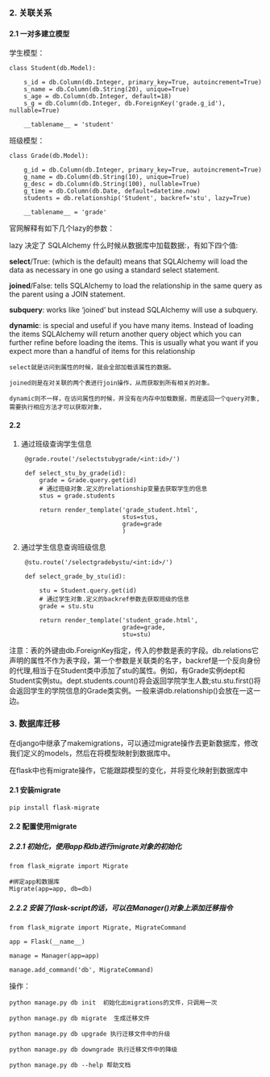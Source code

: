 ### 2. 关联关系

#### 2.1 一对多建立模型

学生模型：

```
class Student(db.Model):

    s_id = db.Column(db.Integer, primary_key=True, autoincrement=True)
    s_name = db.Column(db.String(20), unique=True)
    s_age = db.Column(db.Integer, default=18)
    s_g = db.Column(db.Integer, db.ForeignKey('grade.g_id'), nullable=True)

    __tablename__ = 'student'

```

班级模型：

```
class Grade(db.Model):

    g_id = db.Column(db.Integer, primary_key=True, autoincrement=True)
    g_name = db.Column(db.String(10), unique=True)
    g_desc = db.Column(db.String(100), nullable=True)
    g_time = db.Column(db.Date, default=datetime.now)
    students = db.relationship('Student', backref='stu', lazy=True)

    __tablename__ = 'grade'

```

官网解释有如下几个lazy的参数：

lazy 决定了 SQLAlchemy 什么时候从数据库中加载数据:，有如下四个值:

**select**/True: (which is the default) means that SQLAlchemy will load the data as necessary in one go using a standard select statement.

**joined**/False: tells SQLAlchemy to load the relationship in the same query as the parent using a JOIN statement.

**subquery**: works like ‘joined’ but instead SQLAlchemy will use a subquery.

**dynamic**: is special and useful if you have many items. Instead of loading the items SQLAlchemy will return another query object which you can further refine before loading the items. This is usually what you want if you expect more than a handful of items for this relationship

```
select就是访问到属性的时候，就会全部加载该属性的数据。

joined则是在对关联的两个表进行join操作，从而获取到所有相关的对象。

dynamic则不一样，在访问属性的时候，并没有在内存中加载数据，而是返回一个query对象, 需要执行相应方法才可以获取对象，

```

#### 2.2

1. 通过班级查询学生信息

   ```
    @grade.route('/selectstubygrade/<int:id>/')
    
    def select_stu_by_grade(id):
        grade = Grade.query.get(id)
    	# 通过班级对象.定义的relationship变量去获取学生的信息
        stus = grade.students
    
        return render_template('grade_student.html',
                               stus=stus,
                               grade=grade
                               )

   ```

2. 通过学生信息查询班级信息

   ```
    @stu.route('/selectgradebystu/<int:id>/')

    def select_grade_by_stu(id):

        stu = Student.query.get(id)
    	# 通过学生对象.定义的backref参数去获取班级的信息
        grade = stu.stu
    
        return render_template('student_grade.html',
                               grade=grade,
                               stu=stu)

   ```

注意：表的外键由db.ForeignKey指定，传入的参数是表的字段。db.relations它声明的属性不作为表字段，第一个参数是关联类的名字，backref是一个反向身份的代理,相当于在Student类中添加了stu的属性。例如，有Grade实例dept和Student实例stu。dept.students.count()将会返回学院学生人数;stu.stu.first()将会返回学生的学院信息的Grade类实例。一般来讲db.relationship()会放在一这一边。

### 3. 数据库迁移

在django中继承了makemigrations，可以通过migrate操作去更新数据库，修改我们定义的models，然后在将模型映射到数据库中。

在flask中也有migrate操作，它能跟踪模型的变化，并将变化映射到数据库中

#### 2.1 安装migrate

```
pip install flask-migrate

```

#### 2.2 配置使用migrate

##### 2.2.1 初始化，使用app和db进行migrate对象的初始化

```
from flask_migrate import Migrate

#绑定app和数据库
Migrate(app=app, db=db)

```

##### 2.2.2 安装了flask-script的话，可以在Manager()对象上添加迁移指令

```
from flask_migrate import Migrate, MigrateCommand

app = Flask(__name__)

manage = Manager(app=app)

manage.add_command('db', MigrateCommand)

```

操作：

```
python manage.py db init  初始化出migrations的文件，只调用一次

python manage.py db migrate  生成迁移文件

python manage.py db upgrade 执行迁移文件中的升级

python manage.py db downgrade 执行迁移文件中的降级

python manage.py db --help 帮助文档
```